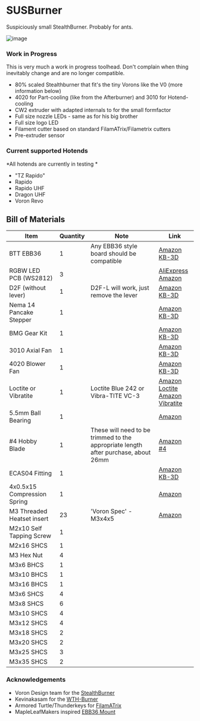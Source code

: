 # SUSBurner

Suspiciously small StealthBurner. Probably for ants.

![image](https://github.com/user-attachments/assets/03240c16-b57c-4af5-b310-43e0403fe173)


### Work in Progress

This is very much a work in progress toolhead. Don't complain when thing inevitably change and are no longer compatible.

- 80% scaled Stealthburner that fit's the tiny Vorons like the V0 (more information below)
- 4020 for Part-cooling (like from the Afterburner) and 3010 for Hotend-cooling
- CW2 extruder with adapted internals to for the small formfactor
- Full size nozzle LEDs - same as for his big brother
- Full size logo LED
- Filament cutter based on standard FilamATrix/Filametrix cutters
- Pre-extruder sensor

### Current supported Hotends
*All hotends are currently in testing *  
- "TZ Rapido"
- Rapido
- Rapido UHF
- Dragon UHF
- Voron Revo

## Bill of Materials

| Item | Quantity | Note | Link |
| ---- | -------- | ---- | ---- |
| BTT EBB36 | 1 | Any EBB36 style board should be compatible | [Amazon](https://amzn.to/4hsPKvT) <br/> [KB-3D](https://kb-3d.com/store/controllers-displays-drivers/787-bigtreetech-ebb36-ebb42-v12-can-bus-expansion-board-multiple-styles-1674360588875.html) |
| RGBW LED PCB (WS2812) | 3 | | [AliExpress](https://s.click.aliexpress.com/e/_omOmtH3) <br/> [Amazon](https://amzn.to/4aRcGSS) |
| D2F (without lever) | 1 | D2F-L will work, just remove the lever | [Amazon](https://amzn.to/3WW2GBZ) <br/> [KB-3D](https://kb-3d.com/store/omron/173-omron-d2f-5l-snap-action-micro-switch-limit-switch-1634505070092.html) |
| Nema 14 Pancake Stepper | 1 | | [Amazon](https://amzn.to/4gu9Qo8) <br/> [KB-3D](https://kb-3d.com/store/stepper-motors-servos/460-ldo-nema-14-high-temp-stepper-motor-36sth20-1004ahg-1640706867164.html) |
| BMG Gear Kit | 1 | | [Amazon](https://amzn.to/4htb589) <br/> [KB-3D](https://kb-3d.com/store/bondtech/484-bondtech-bmg-extruder-internals-kit-build-your-own-1645151327973.html) |
| 3010 Axial Fan | 1 | | [Amazon](https://amzn.to/415YS3H) <br/> [KB-3D](https://kb-3d.com/store/fans/571-3010-ball-bearing-cooling-fan-24v-axial-1654721311496.html) |
| 4020 Blower Fan | 1 | | [Amazon](https://amzn.to/40Jio4E) <br/> [KB-3D](https://kb-3d.com/store/fans/182-4020-ball-bearing-blower-fan-24v.html) |
| Loctite or Vibratite | 1 | Loctite Blue 242 or Vibra-TITE VC-3 | [Amazon Loctite](https://amzn.to/4hO0Fjt) <br/> [Amazon Vibratite](https://amzn.to/4aRcWkO) |
| 5.5mm Ball Bearing | 1 | | [Amazon](https://amzn.to/4hMpwnG) | 
| #4 Hobby Blade | 1 | These will need to be trimmed to the appropriate length after purchase, about 26mm | [Amazon #4](https://amzn.to/3EvpYIB) |
| ECAS04 Fitting | 1 | | [Amazon](https://amzn.to/4jO8Eih) <br/> [KB-3D](https://kb-3d.com/store/inserts-fasteners-adhesives/707-push-fit-embedded-bowden-fitting-coupler-175-ecas04-1667064368065.html) |
| 4x0.5x15 Compression Spring | 1 | | [Amazon](https://amzn.to/4jSgI1p) |
| M3 Threaded Heatset insert | 23 | 'Voron Spec' - M3x4x5 | [Amazon](https://amzn.to/415ZRRr) |
| M2x10 Self Tapping Screw | 1 | | |
| M2x16 SHCS | 1 | | |
| M3 Hex Nut | 4 | | |
| M3x6 BHCS | 1 | | |
| M3x10 BHCS | 1 | | |
| M3x16 BHCS | 1 | | |
| M3x6 SHCS | 4 | | |
| M3x8 SHCS | 6 | | |
| M3x10 SHCS | 4 | | |
| M3x12 SHCS | 4 | | |
| M3x18 SHCS | 2 | | |
| M3x20 SHCS | 2 | | |
| M3x25 SHCS | 3 | | |
| M3x35 SHCS | 2 | | |

### Acknowledgements

- Voron Design team for the [StealthBurner](https://github.com/VoronDesign/Voron-Stealthburner)
- Kevinakasam for the [WTH-Burner](https://github.com/kevinakasam/WTH-Burner)
- Armored Turtle/Thunderkeys for [FilamATrix](https://github.com/thunderkeys/FilamATrix)
- MapleLeafMakers inspired [EBB36 Mount](https://github.com/MapleLeafMakers/EBB36-DragonBurner)
